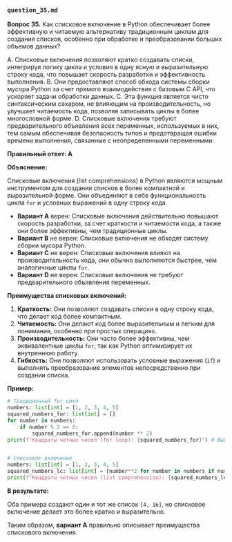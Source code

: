 ### `question_35.md`

**Вопрос 35.** Как списковое включение в Python обеспечивает более эффективную и читаемую альтернативу традиционным циклам для создания списков, особенно при обработке и преобразовании больших объемов данных?

A.  Списковые включения позволяют кратко создавать списки, интегрируя логику цикла и условия в одну ясную и выразительную строку кода, что повышает скорость разработки и эффективность выполнения.
B.  Они предоставляют способ обхода системы сборки мусора Python за счет прямого взаимодействия с базовым C API, что ускоряет задачи обработки данных.
C.  Эта функция является чисто синтаксическим сахаром, не влияющим на производительность, но улучшает читаемость кода, позволяя записывать циклы в более многословной форме.
D.  Списковые включения требуют предварительного объявления всех переменных, используемых в них, тем самым обеспечивая безопасность типов и предотвращая ошибки времени выполнения, связанные с неопределенными переменными.

**Правильный ответ: A**

**Объяснение:**

Списковые включения (list comprehensions) в Python являются мощным инструментом для создания списков в более компактной и выразительной форме. Они объединяют в себе функциональность цикла `for` и условных выражений в одну строку кода.

*   **Вариант A** верен: Списковые включения действительно повышают скорость разработки, за счет краткости и читаемости кода, а также они более эффективны, чем традиционные циклы.
*   **Вариант B** не верен: Списковые включения не обходят систему сборки мусора Python.
*   **Вариант C** не верен: Списковые включения влияют на производительность кода, они обычно выполняются быстрее, чем аналогичные циклы `for`.
*   **Вариант D** не верен: Списковые включения не требуют предварительного объявления переменных.

**Преимущества списковых включений:**

1.  **Краткость:** Они позволяют создавать списки в одну строку кода, что делает код более компактным.
2.  **Читаемость:** Они делают код более выразительным и легким для понимания, особенно при простых операциях.
3.  **Производительность:** Они часто более эффективны, чем эквивалентные циклы `for`, так как Python оптимизирует их внутреннюю работу.
4.  **Гибкость:** Они позволяют использовать условные выражения (`if`) и выполнять преобразование элементов непосредственно при создании списка.

**Пример:**

```python
# Традиционный for цикл
numbers: list[int] = [1, 2, 3, 4, 5]
squared_numbers_for: list[int] = []
for number in numbers:
    if number % 2 == 0:
        squared_numbers_for.append(number ** 2)
print(f"Квадраты четных чисел (for loop): {squared_numbers_for}") # Вывод: Квадраты четных чисел (for loop): [4, 16]


# Списковое включение
numbers: list[int] = [1, 2, 3, 4, 5]
squared_numbers_lc: list[int] = [number**2 for number in numbers if number % 2 == 0]
print(f"Квадраты четных чисел (list comprehension): {squared_numbers_lc}") # Вывод: Квадраты четных чисел (list comprehension): [4, 16]
```

**В результате:**

Оба примера создают один и тот же список `[4, 16]`, но списковое включение делает это более кратко и выразительно.

Таким образом, **вариант A** правильно описывает преимущества спискового включения.

